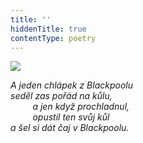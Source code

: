 ```yaml
---
title: ''
hiddenTitle: true
contentType: poetry
---
```


<section>

![](../Images/032.jpg)

_A jeden chlápek z Blackpoolu  
seděl zas pořád na kůlu,  
         a jen když prochladnul,  
         opustil ten svůj kůl  
a šel si dát čaj v Blackpoolu._

</section>
